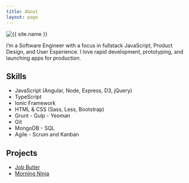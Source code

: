 ```yaml
---
title: About
layout: page
---
```

<!--![Profile Image]({{ site.url }}/{{ site.picture }})-->

<img class="selfie" style="border-radius: 5%" alt="{{ site.name }}" src="{% if site.external-image %}{{ site.picture }}{% else %}{{ site.url }}/{{ site.picture }}{% endif %}" />

<p>I’m a Software Engineer with a focus in fullstack JavaScript, Product Design, and User Experience. 
I love rapid development, prototyping, and launching apps for production.</p>

<h2>Skills</h2>

<ul class="skill-list center">
	<li>JavaScript (Angular, Node, Express, D3, jQuery)</li>
	<li>TypeScript</li>
	<li>Ionic Framework</li>
	<li>HTML &amp; CSS (Sass, Less, Bootstrap)</li>
	<li>Grunt - Gulp - Yeoman</li>
	<li>Git</li>
	<li>MongoDB - SQL</li>
	<li>Agile - Scrum and Kanban</li>
</ul>

<h2>Projects</h2>

<ul>
	<li><a href="https://github.com/dmarg/job-butler">Job Butler</a></li>
	<li><a href="https://github.com/dmarg/morning-ninja">Morning Ninja</a></li>
</ul>
